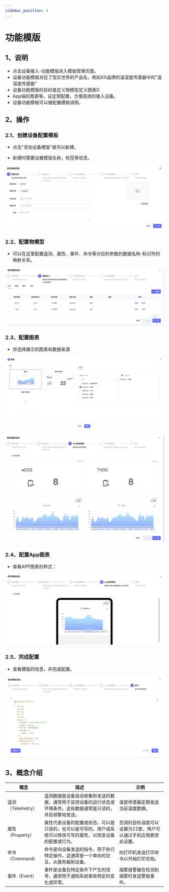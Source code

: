 ```yaml
---
sidebar_position: 4
---
```


# 功能模版
## 1、说明
- 点击设备接入-功能模版进入模版管理页面。
- 设备功能模板对应了现实世界的产品名，例如XX品牌的温湿度传感器中的"温湿度传感器"
- 设备功能模板的目的是定义物模型定义图表D
- App端的图表等，设定预配置，方便高效的接入设备。
- 设备功能模板可以被配置模板调用。


## 2、操作

### 2.1、创建设备配置模板

- 点击"添加设备模版"就可以新建。

- 新建时需要设置模版名称，标签等信息。

![descript](./images/image66.png)

### 2.2、配置物模型

- 可以在这里配置遥测、属性、事件、命令等对应的参数的数据名称-标识符的映射关系。

![descript](./images/image67.png)

### 2.3、配置图表

- 并选择展示的图表和数据来源

![descript](./images/image68.png)

![descript](./images/image69.png)

### 2.4、配置App图表

- 查看APP图表的样式：

![descript](./images/image70.png)

### 2.5、完成配置

- 查看模版的信息，并完成配置。

![descript](./images/image71.png)


## 3、概念介绍

| 概念 | 描述 | 示例 |
|------|------|------|
| 遥测（Telemetry） | 遥测数据是设备自动收集和发送的数据，通常用于监控设备的运行状态或环境条件。这些数据通常是只读的，并且频繁地发送。 | 温度传感器定期发送当前温度数据。 |
| 属性（Property） | 属性代表设备的配置或状态，可以是只读的，也可以是可写的。用户或系统可以修改可写的属性，以改变设备的配置或行为。 | 空调的目标温度可以设置为22度，用户可以通过手机应用更改此设置。 |
| 命令（Command） | 命令是向设备发送的指令，用于执行特定操作。这通常是一个单向的交互，从服务器到设备。 | 向打印机发送打印命令以开始打印文档。 |
| 事件（Event） | 事件是设备在特定条件下产生的信号，通常用于通知系统某些特定的变化或异常。 | 烟雾报警器在检测到烟雾时发送警报事件。 |

